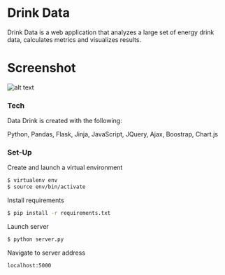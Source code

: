 # Drink Data

Drink Data is a web application that analyzes a large set of energy drink data, calculates metrics and visualizes results.

# Screenshot

![alt text](https://i.imgur.com/ah4hvHt.png "Homepage")

### Tech

Data Drink is created with the following:

Python, Pandas, Flask, Jinja, JavaScript, JQuery, Ajax, Boostrap, Chart.js

### Set-Up

Create and launch a virtual environment
```sh
$ virtualenv env
$ source env/bin/activate
```
Install requirements
```sh
$ pip install -r requirements.txt
```
Launch server
```sh
$ python server.py
```
Navigate to server address
```sh
localhost:5000
```